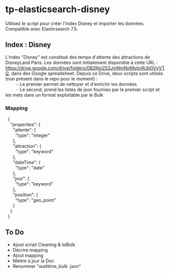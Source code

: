 # tp-elasticsearch-disney
Utilisez le script pour créer l'index Disney et importer les données.
Compatible avec Elasticsearch 7.5.

## Index : Disney 
 L'index "Disney" est constitué des temps d'attente des attractions de DisneyLand Paris. Les données sont initialement  disponible à cette URL : https://drive.google.com/drive/folders/0B2Nxi2S2JmNmNnMybnRJbGVyVTQ, dans des Google spreadsheet.
 Depuis ce Drive, deux scripts sont utilsés (non présent dans le repo pour le moment) :  
 &nbsp;  &nbsp;  &nbsp;  &nbsp;  &nbsp;- Le premier permet de nettoyer et d'enrichir les données  
 &nbsp;  &nbsp;  &nbsp;  &nbsp;  &nbsp;- Le second, prend les listes de json fournies par le premier script et les mets dans un format exploitable par le Bulk
### Mapping 
 &nbsp; {  
 &nbsp;  &nbsp; "properties": {  
 &nbsp;  &nbsp;  &nbsp; "attente": {  
 &nbsp;  &nbsp;  &nbsp; &nbsp; "type": "integer"  
 &nbsp;  &nbsp;  &nbsp; },  
 &nbsp;  &nbsp;  &nbsp; "attraction": {  
 &nbsp;  &nbsp;  &nbsp; &nbsp; "type": "keyword"  
 &nbsp;  &nbsp;  &nbsp; },  
 &nbsp;  &nbsp;  &nbsp; "dateTime": {  
 &nbsp;  &nbsp;  &nbsp; &nbsp; "type": "date"  
 &nbsp;  &nbsp;  &nbsp; },  
 &nbsp;  &nbsp;  &nbsp; "jour": {  
 &nbsp;  &nbsp;  &nbsp; &nbsp; "type": "keyword"  
 &nbsp;  &nbsp;  &nbsp; },  
 &nbsp;  &nbsp;  &nbsp; "position": {  
 &nbsp;  &nbsp;  &nbsp; &nbsp; "type": "geo_point"  
 &nbsp;  &nbsp;  &nbsp; }  
 &nbsp;  &nbsp; }  
 &nbsp; }  






## To Do
- Ajout script Cleaning & toBulk 
- Décrire mapping 
- Ajout mapping
- Mettre à jour la Doc
- Renommer "waittime_bulk .json"
